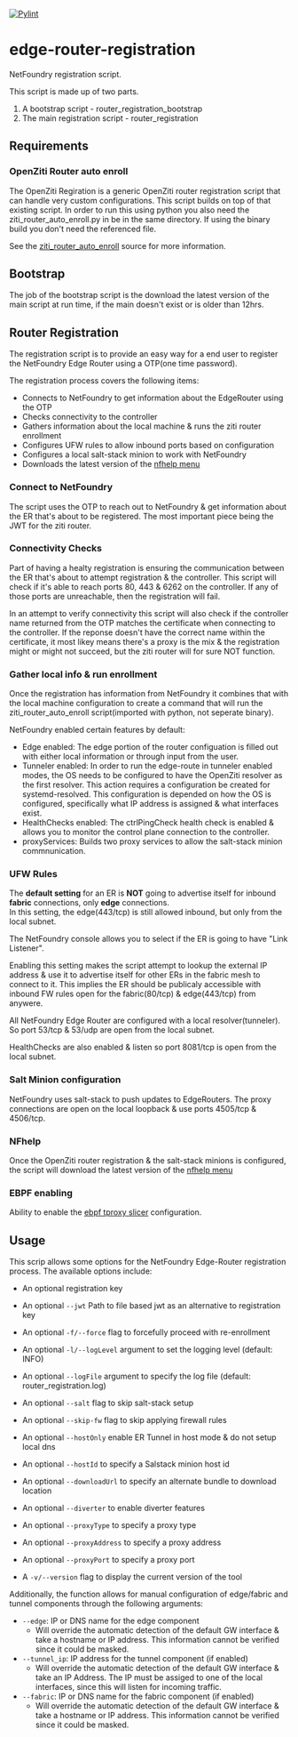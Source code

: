 [![Pylint](https://github.com/netfoundry/edge-router-registration/actions/workflows/pylint.yml/badge.svg)](https://github.com/netfoundry/edge-router-registration/actions/workflows/pylint.yml)

# edge-router-registration

NetFoundry registration script.

This script is made up of two parts.  

1. A bootstrap script - router_registration_bootstrap
1. The main registration script - router_registration

## Requirements

### OpenZiti Router auto enroll

The OpenZiti Regiration is a generic OpenZiti router registration script that can handle very custom configurations.  This script builds on top of that existing script.  In order to run this using python
you also need the ziti_router_auto_enroll.py in be in the same directory.  If using the binary build you
don't need the referenced file.

See the [ziti_router_auto_enroll](https://github.com/netfoundry/ziti_router_auto_enroll) source for more information.


## Bootstrap

The job of the bootstrap script is the download the latest version of the main script at run time, 
if the main doesn't exist or is older than 12hrs.

## Router Registration

The registration script is to provide an easy way for a end user to register the NetFoundry Edge Router using a OTP(one time password).

The registration process covers the following items: 

* Connects to NetFoundry to get information about the EdgeRouter using the OTP
* Checks connectivity to the controller
* Gathers information about the local machine & runs the ziti router enrollment
* Configures UFW rules to allow inbound ports based on configuration
* Configures a local salt-stack minion to work with NetFoundry
* Downloads the latest version of the [nfhelp menu](https://github.com/netfoundry/edge-router-nfhelp)


### Connect to NetFoundry
The script uses the OTP to reach out to NetFoundry & get information about the ER that's about to be
registered. The most important piece being the JWT for the ziti router.

### Connectivity Checks
Part of having a healty registration is ensuring the communication between the ER that's about to 
attempt registration & the controller.  This script will check if it's able to reach ports 80, 443 & 6262
on the controller.  If any of those ports are unreachable, then the registration will fail. 

In an attempt to verify connectivity this script will also check if the controller name returned from the OTP
matches the certificate when connecting to the controller.  If the reponse doesn't have the correct name within
the certificate, it most likey means there's a proxy is the mix & the registration might or might not succeed, but
the ziti router will for sure NOT function.

### Gather local info & run enrollment
Once the registration has information from NetFoundry it combines that with the local machine configuration to create
a command that will run the ziti_router_auto_enroll script(imported with python, not seperate binary).

NetFoundry enabled certain features by default:
  * Edge enabled: The edge portion of the router configuation is filled out with either local information or through input from the user.
  * Tunneler enabled: In order to run the edge-route in tunneler enabled modes, the OS needs to be configured to have the OpenZiti resolver as the first resolver.  This action requires a configuration be created for systemd-resolved. This configuration is depended on how the OS is configured, specifically what IP address is assigned & what interfaces exist.
  * HealthChecks enabled: The ctrlPingCheck health check is enabled & allows you to monitor the control plane connection to the controller.
  * proxyServices:  Builds two proxy services to allow the salt-stack minion commnunication.

### UFW Rules

The **default setting** for an ER is **NOT** going to advertise itself for inbound **fabric** connections, only **edge** connections.  
In this setting, the edge(443/tcp) is still allowed inbound, but only from the local subnet.

The NetFoundry console allows you to select if the ER is going to have "Link Listener".  

Enabling this setting makes the script attempt to lookup the external IP address & use it to advertise itself for other ERs in the fabric mesh to connect to it.  This implies the ER should be publicaly accessible with inbound FW rules open for the fabric(80/tcp) & edge(443/tcp) from anywere.

All NetFoundry Edge Router are configured with a local resolver(tunneler). So port 53/tcp & 53/udp are open from the local subnet.

HealthChecks are also enabled & listen so port 8081/tcp is open from the local subnet.

### Salt Minion configuration

NetFoundry uses salt-stack to push updates to EdgeRouters. The proxy connections are open on the local loopback & use ports 4505/tcp & 4506/tcp.

### NFhelp

Once the OpenZiti router registration & the salt-stack minions is configured, the script will download the latest version of the [nfhelp menu](https://github.com/netfoundry/edge-router-nfhelp)

### EBPF enabling

Ability to enable the [ebpf tproxy slicer](https://github.com/netfoundry/ebpf-tproxy-splicer) configuration.

## Usage

This scrip allows some options for the NetFoundry Edge-Router registration process. The available options include:

- An optional registration key
- An optional `--jwt` Path to file based jwt as an alternative to registration key

- An optional `-f/--force` flag to forcefully proceed with re-enrollment
- An optional `-l/--logLevel` argument to set the logging level (default: INFO)
- An optional `--logFile` argument to specify the log file (default: router_registration.log)
- An optional `--salt` flag to skip salt-stack setup
- An optional `--skip-fw` flag to skip applying firewall rules
- An optional `--hostOnly` enable ER Tunnel in host mode & do not setup local dns
- An optional `--hostId` to specify a Salstack minion host id
- An optional `--downloadUrl` to specify an alternate bundle to download location
- An optional `--diverter` to enable diverter features
- An optional `--proxyType` to specify a proxy type
- An optional `--proxyAddress` to specify a proxy address
- An optional `--proxyPort` to specify a proxy port
- A `-v/--version` flag to display the current version of the tool

Additionally, the function allows for manual configuration of edge/fabric and tunnel components through the following arguments:

- `--edge`: IP or DNS name for the edge component
  - Will override the automatic detection of the default GW interface & take a hostname or IP address.  This information cannot be verified since it could be masked.
- `--tunnel_ip`: IP address for the tunnel component (if enabled)
  - Will override the automatic detection of the default GW interface & take an IP Address.  The IP must be assiged to one of the local interfaces, since this will listen for incoming traffic.
- `--fabric`: IP or DNS name for the fabric component (if enabled)
  - Will override the automatic detection of the default GW interface & take a hostname or IP address.  This information cannot be verified since it could be masked.
